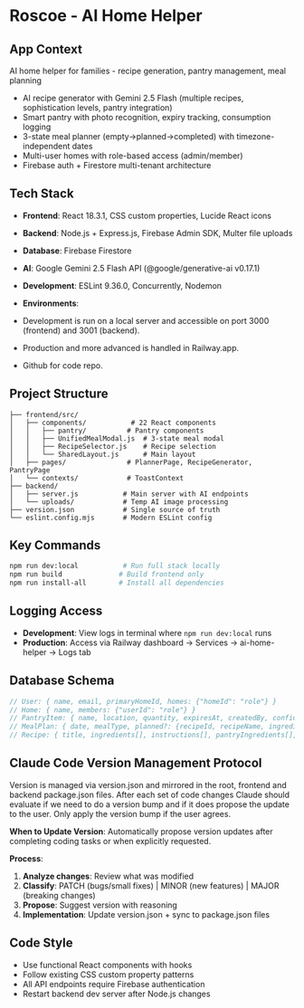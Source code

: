 # Roscoe - AI Home Helper

## App Context
AI home helper for families - recipe generation, pantry management, meal planning
- AI recipe generator with Gemini 2.5 Flash (multiple recipes, sophistication levels, pantry integration)
- Smart pantry with photo recognition, expiry tracking, consumption logging
- 3-state meal planner (empty→planned→completed) with timezone-independent dates
- Multi-user homes with role-based access (admin/member)
- Firebase auth + Firestore multi-tenant architecture

## Tech Stack
- **Frontend**: React 18.3.1, CSS custom properties, Lucide React icons
- **Backend**: Node.js + Express.js, Firebase Admin SDK, Multer file uploads
- **Database**: Firebase Firestore
- **AI**: Google Gemini 2.5 Flash API (@google/generative-ai v0.17.1)
- **Development**: ESLint 9.36.0, Concurrently, Nodemon

- **Environments**: 
- Development is run on a local server and accessible on port 3000 (frontend) and 3001 (backend). 
- Production and more advanced is handled in Railway.app.
- Github for code repo.

## Project Structure
```
├── frontend/src/
│   ├── components/           # 22 React components
│   │   ├── pantry/          # Pantry components
│   │   ├── UnifiedMealModal.js  # 3-state meal modal
│   │   ├── RecipeSelector.js    # Recipe selection
│   │   └── SharedLayout.js      # Main layout
│   ├── pages/               # PlannerPage, RecipeGenerator, PantryPage
│   └── contexts/            # ToastContext
├── backend/
│   ├── server.js           # Main server with AI endpoints
│   └── uploads/            # Temp AI image processing
├── version.json            # Single source of truth
└── eslint.config.mjs       # Modern ESLint config
```

## Key Commands
```bash
npm run dev:local           # Run full stack locally
npm run build              # Build frontend only
npm run install-all        # Install all dependencies
```

## Logging Access
- **Development**: View logs in terminal where `npm run dev:local` runs
- **Production**: Access via Railway dashboard → Services → ai-home-helper → Logs tab

## Database Schema
```javascript
// User: { name, email, primaryHomeId, homes: {"homeId": "role"} }
// Home: { name, members: {"userId": "role"} }
// PantryItem: { name, location, quantity, expiresAt, createdBy, confidence?, detectedBy? }
// MealPlan: { date, mealType, planned?: {recipeId, recipeName, ingredients}, actual?: {description, loggedAt} }
// Recipe: { title, ingredients[], instructions[], pantryIngredients[], missingIngredients[] }
```

## Claude Code Version Management Protocol
Version is managed via version.json and mirrored in the root, frontend and backend package.json files. After each set of code changes Claude should evaluate if we need to do a version bump and if it does propose the update to the user. Only apply the version bump if the user agrees.

**When to Update Version**: Automatically propose version updates after completing coding tasks or when explicitly requested.

**Process**:
1. **Analyze changes**: Review what was modified
2. **Classify**: PATCH (bugs/small fixes) | MINOR (new features) | MAJOR (breaking changes)
3. **Propose**: Suggest version with reasoning
4. **Implementation**: Update version.json + sync to package.json files

## Code Style
- Use functional React components with hooks
- Follow existing CSS custom property patterns
- All API endpoints require Firebase authentication
- Restart backend dev server after Node.js changes